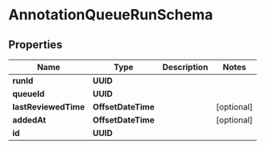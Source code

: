 

# AnnotationQueueRunSchema


## Properties

| Name | Type | Description | Notes |
|------------ | ------------- | ------------- | -------------|
|**runId** | **UUID** |  |  |
|**queueId** | **UUID** |  |  |
|**lastReviewedTime** | **OffsetDateTime** |  |  [optional] |
|**addedAt** | **OffsetDateTime** |  |  [optional] |
|**id** | **UUID** |  |  |



